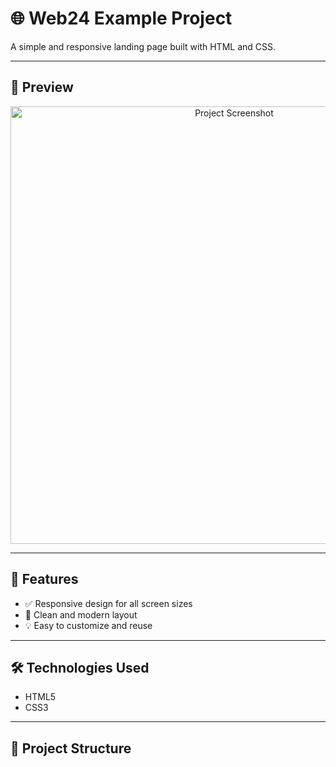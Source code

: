 # 🌐 Web24 Example Project

A simple and responsive landing page built with HTML and CSS.

---

## 📸 Preview

<div align="center">
  <img src="assets/preview.png" alt="Project Screenshot" width="700"/>
</div>

---

## 🚀 Features

- ✅ Responsive design for all screen sizes
- 🎯 Clean and modern layout
- 💡 Easy to customize and reuse

---

## 🛠️ Technologies Used

- HTML5
- CSS3

---

## 📂 Project Structure

